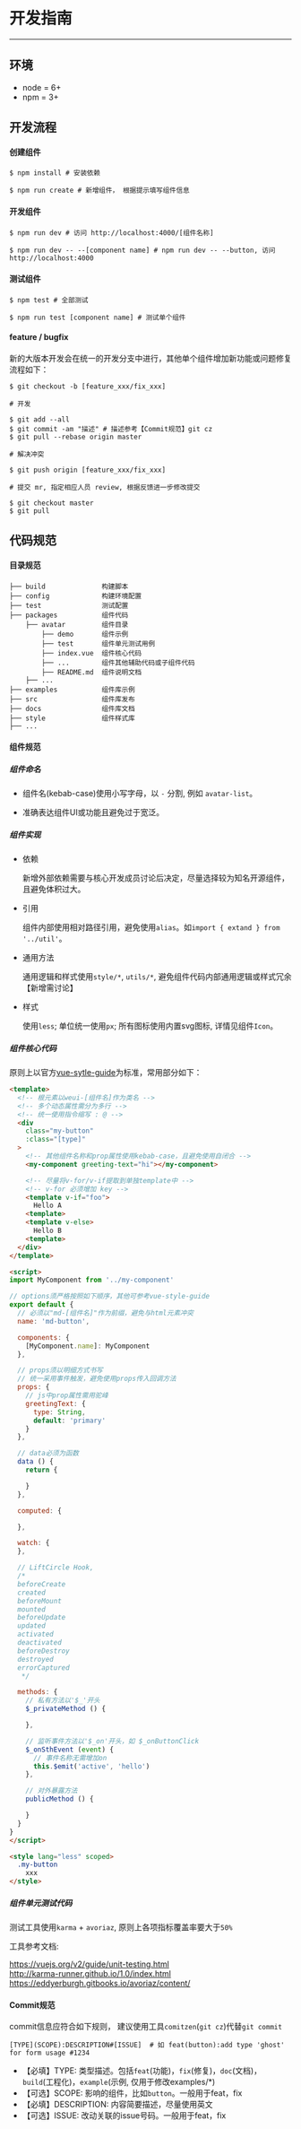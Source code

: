 # 开发指南

----

## 环境

* node = 6+
* npm = 3+

## 开发流程

#### 创建组件

```shell
$ npm install # 安装依赖

$ npm run create # 新增组件， 根据提示填写组件信息
```

#### 开发组件
```shell
$ npm run dev # 访问 http://localhost:4000/[组件名称]

$ npm run dev -- --[component name] # npm run dev -- --button, 访问 http://localhost:4000
```

#### 测试组件
```shell
$ npm test # 全部测试

$ npm run test [component name] # 测试单个组件
```

#### feature / bugfix

新的大版本开发会在统一的开发分支中进行，其他单个组件增加新功能或问题修复流程如下：

```shell
$ git checkout -b [feature_xxx/fix_xxx]

# 开发

$ git add --all
$ git commit -am "描述" # 描述参考【Commit规范】git cz
$ git pull --rebase origin master

# 解决冲突

$ git push origin [feature_xxx/fix_xxx]

# 提交 mr, 指定相应人员 review, 根据反馈进一步修改提交

$ git checkout master
$ git pull

```

## 代码规范

#### 目录规范
```
├── build              构建脚本
├── config             构建环境配置
├── test               测试配置
├── packages           组件代码
    ├── avatar         组件目录
        ├── demo       组件示例
        ├── test       组件单元测试用例
        ├── index.vue  组件核心代码
        ├── ...        组件其他辅助代码或子组件代码
        ├── README.md  组件说明文档
    ├── ...
├── examples           组件库示例
├── src                组件库发布
├── docs               组件库文档
├── style              组件样式库
├── ...
```

#### 组件规范

##### 组件命名

- 组件名(kebab-case)使用小写字母，以 `-` 分割, 例如 `avatar-list`。

- 准确表达组件UI或功能且避免过于宽泛。

##### 组件实现

- 依赖

  新增外部依赖需要与核心开发成员讨论后决定，尽量选择较为知名开源组件，且避免体积过大。
  
- 引用

  组件内部使用相对路径引用，避免使用`alias`。如`import { extand } from '../util'`。
  
- 通用方法

  通用逻辑和样式使用`style/*`, `utils/*`, 避免组件代码内部通用逻辑或样式冗余【新增需讨论】

- 样式

  使用`less`; 单位统一使用`px`; 所有图标使用内置svg图标, 详情见组件`Icon`。

##### 组件核心代码

原则上以官方[vue-sytle-guide](https://vuejs.org/v2/style-guide/#Component-instance-options-order-recommended)为标准，常用部分如下：

```html
<template>
  <!-- 根元素以weui-[组件名]作为类名 -->
  <!-- 多个动态属性需分为多行 -->
  <!-- 统一使用指令缩写 : @ -->
  <div
    class="my-button"
    :class="[type]"
  >
    <!-- 其他组件名称和prop属性使用kebab-case，且避免使用自闭合 -->
    <my-component greeting-text="hi"></my-component>

    <!-- 尽量将v-for/v-if提取到单独template中 -->
    <!-- v-for 必须增加 key -->
    <template v-if="foo">
      Hello A
    <template>
    <template v-else>
      Hello B
    <template>
  </div>
</template>

<script>
import MyComponent from '../my-component'

// options须严格按照如下顺序，其他可参考vue-style-guide
export default {
  // 必须以"md-[组件名]"作为前缀，避免与html元素冲突
  name: 'md-button',

  components: {
    [MyComponent.name]: MyComponent
  },

  // props须以明细方式书写
  // 统一采用事件触发，避免使用props传入回调方法
  props: {
    // js中prop属性需用驼峰
    greetingText: {
      type: String,
      default: 'primary'
    }
  },

  // data必须为函数
  data () {
    return {

    }
  },

  computed: {

  },

  watch: {
  },

  // LiftCircle Hook,
  /*
  beforeCreate
  created
  beforeMount
  mounted
  beforeUpdate
  updated
  activated
  deactivated
  beforeDestroy
  destroyed
  errorCaptured
   */

  methods: {
    // 私有方法以'$_'开头
    $_privateMethod () {

    },

    // 监听事件方法以'$_on'开头，如 $_onButtonClick
    $_onSthEvent (event) {
      // 事件名称无需增加on
      this.$emit('active', 'hello')
    },

    // 对外暴露方法
    publicMethod () {

    }
  }
}
</script>

<style lang="less" scoped>
  .my-button
    xxx
</style>
```
##### 组件单元测试代码

测试工具使用`karma` + `avoriaz`, 原则上各项指标覆盖率要大于`50%`

工具参考文档:

<a href="https://vuejs.org/v2/guide/unit-testing.html" target="_blank">https://vuejs.org/v2/guide/unit-testing.html</a><br>
<a href="http://karma-runner.github.io/1.0/index.html" target="_blank">http://karma-runner.github.io/1.0/index.html</a><br>
<a href="https://eddyerburgh.gitbooks.io/avoriaz/content/" target="_blank">https://eddyerburgh.gitbooks.io/avoriaz/content/</a>

#### Commit规范

commit信息应符合如下规则， 建议使用工具`comitzen`(`git cz`)代替`git commit`

```shell
[TYPE](SCOPE):DESCRIPTION#[ISSUE]  # 如 feat(button):add type 'ghost' for form usage #1234
```

* 【必填】TYPE: 类型描述。包括`feat`(功能)，`fix`(修复)，`doc`(文档)，`build`(工程化)，`example`(示例, 仅用于修改examples/*)
* 【可选】SCOPE: 影响的组件，比如`button`。一般用于feat，fix
* 【必填】DESCRIPTION: 内容简要描述，尽量使用英文
* 【可选】ISSUE: 改动关联的issue号码。一般用于feat，fix

